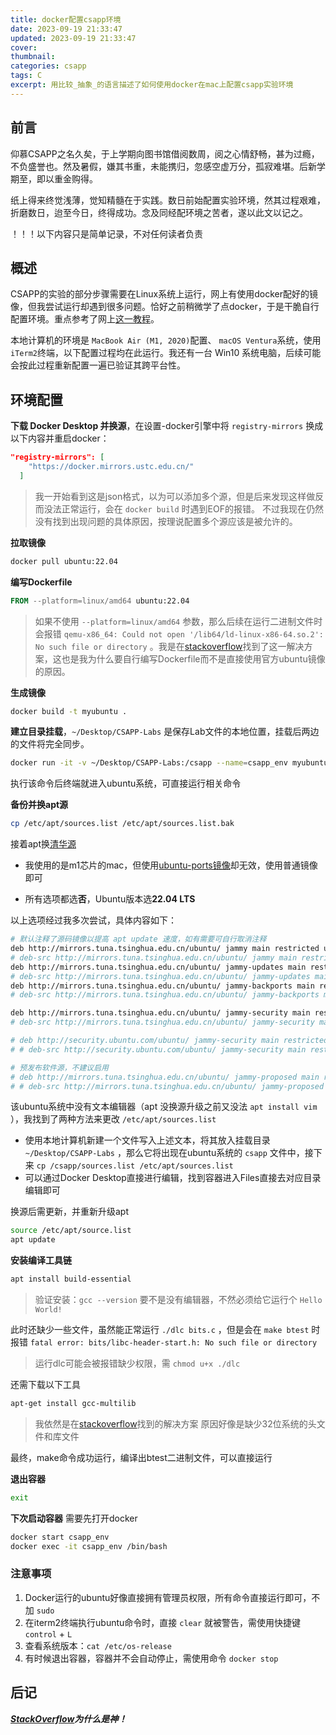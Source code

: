 ```yaml
---
title: docker配置csapp环境
date: 2023-09-19 21:33:47
updated: 2023-09-19 21:33:47
cover:
thumbnail:
categories: csapp
tags: C
excerpt: 用比较_抽象_的语言描述了如何使用docker在mac上配置csapp实验环境
---
```


## 前言

仰慕CSAPP之名久矣，于上学期向图书馆借阅数周，阅之心情舒畅，甚为过瘾，不负盛誉也。然及暑假，嫌其书重，未能携归，忽感空虚万分，孤寂难堪。后新学期至，即以重金购得。

纸上得来终觉浅薄，觉知精髓在于实践。数日前始配置实验环境，然其过程艰难，折磨数日，迨至今日，终得成功。念及同经配环境之苦者，遂以此文以记之。

！！！以下内容只是简单记录，不对任何读者负责

## 概述

CSAPP的实验的部分步骤需要在Linux系统上运行，网上有使用docker配好的镜像，但我尝试运行却遇到很多问题。恰好之前稍微学了点docker，于是干脆自行配置环境。重点参考了网上[这一教程](https://zhuanlan.zhihu.com/p/339047608)。

本地计算机的环境是 `MacBook Air (M1, 2020)`配置、 `macOS Ventura`系统，使用 `iTerm2`终端，以下配置过程均在此运行。我还有一台 Win10 系统电脑，后续可能会按此过程重新配置一遍已验证其跨平台性。


## 环境配置

**下载 Docker Desktop 并换源**，在设置-docker引擎中将 `registry-mirrors` 换成以下内容并重启docker：

```json
"registry-mirrors": [
    "https://docker.mirrors.ustc.edu.cn/"
  ]
```
> 我一开始看到这是json格式，以为可以添加多个源，但是后来发现这样做反而没法正常运行，会在 `docker build` 时遇到EOF的报错。
> 不过我现在仍然没有找到出现问题的具体原因，按理说配置多个源应该是被允许的。



**拉取镜像**

```bash
docker pull ubuntu:22.04
```



**编写Dockerfile**

```dockerfile
FROM --platform=linux/amd64 ubuntu:22.04
```
> 如果不使用 `--platform=linux/amd64` 参数，那么后续在运行二进制文件时会报错 `qemu-x86_64: Could not open '/lib64/ld-linux-x86-64.so.2': No such file or directory` 。我是在[stackoverflow](https://stackoverflow.com/questions/71040681/qemu-x86-64-could-not-open-lib64-ld-linux-x86-64-so-2-no-such-file-or-direc)找到了这一解决方案，这也是我为什么要自行编写Dockerfile而不是直接使用官方ubuntu镜像的原因。



**生成镜像**

```bash
docker build -t myubuntu .
```





**建立目录挂载**，`~/Desktop/CSAPP-Labs` 是保存Lab文件的本地位置，挂载后两边的文件将完全同步。

```bash
docker run -it -v ~/Desktop/CSAPP-Labs:/csapp --name=csapp_env myubuntu /bin/bash
```
执行该命令后终端就进入ubuntu系统，可直接运行相关命令


**备份并换apt源**

```bash
cp /etc/apt/sources.list /etc/apt/sources.list.bak
```

接着apt换[清华源](https://mirrors.tuna.tsinghua.edu.cn/help/ubuntu/)

 - 我使用的是m1芯片的mac，但使用[ubuntu-ports镜像](https://mirrors.tuna.tsinghua.edu.cn/help/ubuntu-ports/)却无效，使用普通镜像即可

 - 所有选项都选**否**，Ubuntu版本选**22.04 LTS**

以上选项经过我多次尝试，具体内容如下：

```bash 内容较长，点击展开 >folded
# 默认注释了源码镜像以提高 apt update 速度，如有需要可自行取消注释
deb http://mirrors.tuna.tsinghua.edu.cn/ubuntu/ jammy main restricted universe multiverse
# deb-src http://mirrors.tuna.tsinghua.edu.cn/ubuntu/ jammy main restricted universe multiverse
deb http://mirrors.tuna.tsinghua.edu.cn/ubuntu/ jammy-updates main restricted universe multiverse
# deb-src http://mirrors.tuna.tsinghua.edu.cn/ubuntu/ jammy-updates main restricted universe multiverse
deb http://mirrors.tuna.tsinghua.edu.cn/ubuntu/ jammy-backports main restricted universe multiverse
# deb-src http://mirrors.tuna.tsinghua.edu.cn/ubuntu/ jammy-backports main restricted universe multiverse

deb http://mirrors.tuna.tsinghua.edu.cn/ubuntu/ jammy-security main restricted universe multiverse
# deb-src http://mirrors.tuna.tsinghua.edu.cn/ubuntu/ jammy-security main restricted universe multiverse

# deb http://security.ubuntu.com/ubuntu/ jammy-security main restricted universe multiverse
# # deb-src http://security.ubuntu.com/ubuntu/ jammy-security main restricted universe multiverse

# 预发布软件源，不建议启用
# deb http://mirrors.tuna.tsinghua.edu.cn/ubuntu/ jammy-proposed main restricted universe multiverse
# # deb-src http://mirrors.tuna.tsinghua.edu.cn/ubuntu/ jammy-proposed main restricted universe multiverse
```

该ubuntu系统中没有文本编辑器（apt 没换源升级之前又没法 `apt install vim` ），我找到了两种方法来更改 `/etc/apt/sources.list`

- 使用本地计算机新建一个文件写入上述文本，将其放入挂载目录 `~/Desktop/CSAPP-Labs` ，那么它将出现在ubuntu系统的 `csapp` 文件中，接下来 `cp /csapp/sources.list /etc/apt/sources.list`
- 可以通过Docker Desktop直接进行编辑，找到容器进入Files直接去对应目录编辑即可



换源后需更新，并重新升级apt

```bash
source /etc/apt/source.list
apt update
```


**安装编译工具链**

```bash
apt install build-essential
```
> 验证安装：`gcc --version`
> 要不是没有编辑器，不然必须给它运行个 `Hello World!`




此时还缺少一些文件，虽然能正常运行 `./dlc bits.c` ，但是会在 `make btest` 时报错 `fatal error: bits/libc-header-start.h: No such file or directory` 
> 运行dlc可能会被报错缺少权限，需 `chmod u+x ./dlc`


还需下载以下工具

```bash
apt-get install gcc-multilib
```
> 我依然是在[stackoverflow](https://stackoverflow.com/questions/54082459/fatal-error-bits-libc-header-start-h-no-such-file-or-directory-while-compili)找到的解决方案
> 原因好像是缺少32位系统的头文件和库文件



最终，make命令成功运行，编译出btest二进制文件，可以直接运行





**退出容器**

```bash
exit
```



**下次启动容器**
需要先打开docker

```bash
docker start csapp_env
docker exec -it csapp_env /bin/bash
```


### 注意事项

1. Docker运行的ubuntu好像直接拥有管理员权限，所有命令直接运行即可，不加 `sudo`
2. 在iterm2终端执行ubuntu命令时，直接 `clear` 就被警告，需使用快捷键 `control` + `L` 
3. 查看系统版本：`cat /etc/os-release`
4. 有时候退出容器，容器并不会自动停止，需使用命令 `docker stop `


## 后记

***[StackOverflow](https://stackoverflow.com/questions)为什么是神！***